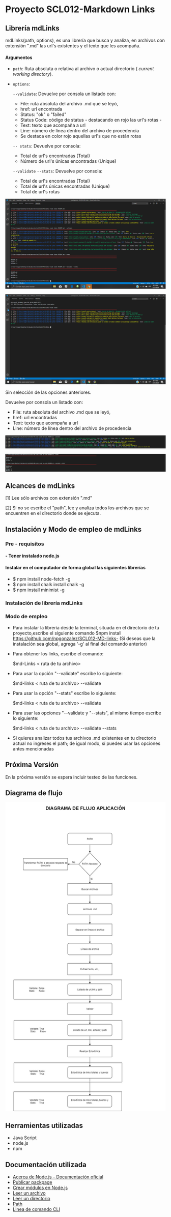 # Proyecto SCL012-Markdown Links

## Librería mdLinks

mdLinks(path, options), es una librería que busca y analiza, en archivos con extensión ".md" las url's existentes y el texto que les acompaña. 

#### Argumentos

* `path`: Ruta absoluta o relativa al archivo o actual directorio ( _current working directory_).
* `options`: 

    `--validate`: 
    Devuelve por consola un listado con:
  
  -    File: ruta absoluta del archivo .md que se leyó, 
  -    href: url encontrada
  -    Status: "ok" o "failed"
  -    Status Code: código de status - destacando en rojo las url's rotas - 
  -    Text: texto que acompaña a url
  -    Line: número de línea dentro del archivo de procedencia
  -    Se destaca en color rojo aquellas url's que no están rotas

    `-- stats`: 
     Devuelve  por consola:
  -    Total de url's encontradas (Total)
  -    Número de url's únicas encontradas (Unique)
  
    `--validate` `--stats`:
      Devuelve  por consola:
  -    Total de url's encontradas (Total)
  -    Total de url's únicas encontradas (Unique)
  -    Total de url's rotas 


 ![Reportes_1](images/Reportes.png)


![Reportes_2](images/Reportes01.png) 

  
 Sin selección de las opciones anteriores.

  Devuelve por consola un listado con:
  
  -    File: ruta absoluta del archivo .md que se leyó, 
  -    href: url encontradas
  -    Text: texto que acompaña a url
  -    Line: número de línea dentro del archivo de procedencia
  

 ![Reportes_3](images/Reportes02.png)


![Reportes_4](images/Reportes03.png) 

## Alcances de mdLinks
[1] Lee sólo archivos con extensión ".md"

[2] Si no se escribe el "path", lee y analiza todos los archivos que se encuentren en el directorio donde se ejecuta.

## Instalación y Modo de empleo de mdLinks
### Pre - requisitos
#### - Tener instalado node.js
####  Instalar en el computador de forma global las siguientes librerías
* $ npm install node-fetch -g 
* $ npm install chalk install chalk -g
* $ npm install minimist -g

### Instalación de librería mdLinks


### Modo de empleo 
* Para instalar la librería desde la terminal, situada en el directorio de tu proyecto,escribe el siguiente comando
$npm install https://github.com/npgonzalez/SCL012-MD-links-
(Si deseas que la instalación sea global, agrega '-g' al final del comando anterior)
* Para obtener los links, escribe el comando:

   $md-Links < ruta de tu archivo>

* Para usar la opción "--validate" escribe lo siguiente:

  $md-links < ruta de tu archivo> --validate

* Para usar la opción "--stats" escribe lo siguiente:

  $md-links < ruta de tu archivo> --validate

* Para usar las opciones "--validate y "--stats", al mismo tiempo escribe lo siguiente:

  $md-links < ruta de tu archivo> --validate --stats

* Si quieres analizar todos tus archivos .md existentes en tu directorio actual no ingreses el path; de igual modo, sí puedes usar las opciones antes mencionadas



## Próxima Versión
En la próxima versión se espera incluir testeo  de las funciones.

## Diagrama de flujo

![Aplicación](images/DiagFlujo.jpg)

## Herramientas utilizadas
* Java Script
* node.js
* npm

## Documentación utilizada
* [Acerca de Node.js - Documentación oficial](https://nodejs.org/es/about/)
* [Publicar packpage](https://docs.npmjs.com/getting-started/publishing-npm-packages)
* [Crear módulos en Node.js](https://docs.npmjs.com/getting-started/publishing-npm-packages)
* [Leer un archivo](https://nodejs.org/api/fs.html#fs_fs_readfile_path_options_callback)
* [Leer un directorio](https://nodejs.org/api/fs.html#fs_fs_readdir_path_options_callback)
* [Path](https://nodejs.org/api/path.html)
* [Linea de comando CLI](https://medium.com/netscape/a-guide-to-create-a-nodejs-command-line-package-c2166ad0452e)